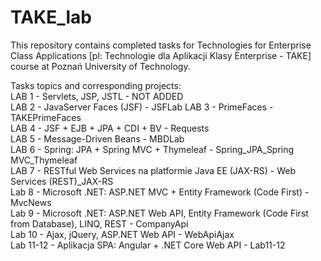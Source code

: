 # TAKE_lab
This repository contains completed tasks for Technologies for Enterprise Class Applications [pl: Technologie dla Aplikacji Klasy Enterprise - TAKE] course at Poznań University of Technology.

Tasks topics and corresponding projects:  
LAB 1 - Servlets, JSP, JSTL - NOT ADDED  
LAB 2 - JavaServer Faces (JSF) - JSFLab
LAB 3 - PrimeFaces - TAKEPrimeFaces  
LAB 4 - JSF + EJB + JPA + CDI + BV - Requests  
LAB 5 - Message-Driven Beans - MBDLab  
LAB 6 - Spring: JPA + Spring MVC + Thymeleaf - Spring_JPA_Spring MVC_Thymeleaf  
LAB 7 - RESTful Web Services na platformie Java EE (JAX-RS) - Web Services (REST)_JAX-RS  
Lab 8 - Microsoft .NET: ASP.NET MVC + Entity Framework (Code First) - MvcNews  
Lab 9 - Microsoft .NET: ASP.NET Web API, Entity Framework (Code First from Database), LINQ, REST - CompanyApi  
Lab 10 - Ajax, jQuery, ASP.NET Web API - WebApiAjax  
Lab 11-12 - Aplikacja SPA: Angular + .NET Core Web API - Lab11-12  
